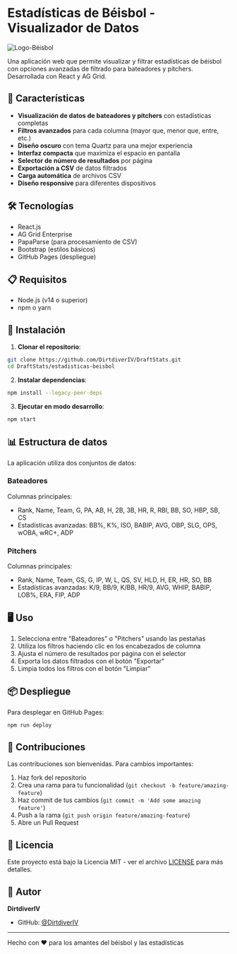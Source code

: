 # Estadísticas de Béisbol - Visualizador de Datos

![Logo-Béisbol](https://img.shields.io/badge/Baseball-Stats-blue)

Una aplicación web que permite visualizar y filtrar estadísticas de béisbol con opciones avanzadas de filtrado para bateadores y pitchers. Desarrollada con React y AG Grid.


## 🚀 Características

- **Visualización de datos de bateadores y pitchers** con estadísticas completas
- **Filtros avanzados** para cada columna (mayor que, menor que, entre, etc.)
- **Diseño oscuro** con tema Quartz para una mejor experiencia
- **Interfaz compacta** que maximiza el espacio en pantalla
- **Selector de número de resultados** por página
- **Exportación a CSV** de datos filtrados
- **Carga automática** de archivos CSV
- **Diseño responsive** para diferentes dispositivos

## 🛠️ Tecnologías

- React.js
- AG Grid Enterprise
- PapaParse (para procesamiento de CSV)
- Bootstrap (estilos básicos)
- GitHub Pages (despliegue)

## 📋 Requisitos

- Node.js (v14 o superior)
- npm o yarn

## 🔧 Instalación

1. **Clonar el repositorio**:
```bash
git clone https://github.com/DirtdiverIV/DraftStats.git
cd DraftStats/estadisticas-beisbol
```

2. **Instalar dependencias**:
```bash
npm install --legacy-peer-deps
```

3. **Ejecutar en modo desarrollo**:
```bash
npm start
```

## 📊 Estructura de datos

La aplicación utiliza dos conjuntos de datos:

### Bateadores
Columnas principales:
- Rank, Name, Team, G, PA, AB, H, 2B, 3B, HR, R, RBI, BB, SO, HBP, SB, CS
- Estadísticas avanzadas: BB%, K%, ISO, BABIP, AVG, OBP, SLG, OPS, wOBA, wRC+, ADP

### Pitchers
Columnas principales:
- Rank, Name, Team, GS, G, IP, W, L, QS, SV, HLD, H, ER, HR, SO, BB
- Estadísticas avanzadas: K/9, BB/9, K/BB, HR/9, AVG, WHIP, BABIP, LOB%, ERA, FIP, ADP

## 🖥️ Uso

1. Selecciona entre "Bateadores" o "Pitchers" usando las pestañas
2. Utiliza los filtros haciendo clic en los encabezados de columna
3. Ajusta el número de resultados por página con el selector
4. Exporta los datos filtrados con el botón "Exportar"
5. Limpia todos los filtros con el botón "Limpiar"

## 📦 Despliegue

Para desplegar en GitHub Pages:

```bash
npm run deploy
```

## 🤝 Contribuciones

Las contribuciones son bienvenidas. Para cambios importantes:

1. Haz fork del repositorio
2. Crea una rama para tu funcionalidad (`git checkout -b feature/amazing-feature`)
3. Haz commit de tus cambios (`git commit -m 'Add some amazing feature'`)
4. Push a la rama (`git push origin feature/amazing-feature`)
5. Abre un Pull Request

## 📄 Licencia

Este proyecto está bajo la Licencia MIT - ver el archivo [LICENSE](LICENSE) para más detalles.

## 👤 Autor

**DirtdiverIV**

- GitHub: [@DirtdiverIV](https://github.com/DirtdiverIV)

---

Hecho con ❤️ para los amantes del béisbol y las estadísticas

